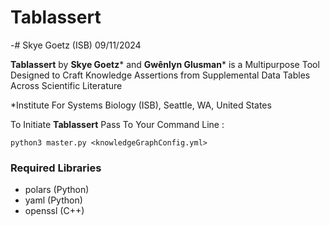 # Tablassert
-# Skye Goetz (ISB) 09/11/2024

**Tablassert** by **Skye Goetz**\* and **Gwênlyn Glusman**\* is a Multipurpose Tool Designed to Craft Knowledge Assertions from Supplemental Data Tables Across Scientific Literature

*Institute For Systems Biology (ISB), Seattle, WA, United States

To Initiate **Tablassert** Pass To Your Command Line :

```
python3 master.py <knowledgeGraphConfig.yml>
```
### Required Libraries
- polars (Python)
- yaml (Python)
- openssl (C++)
